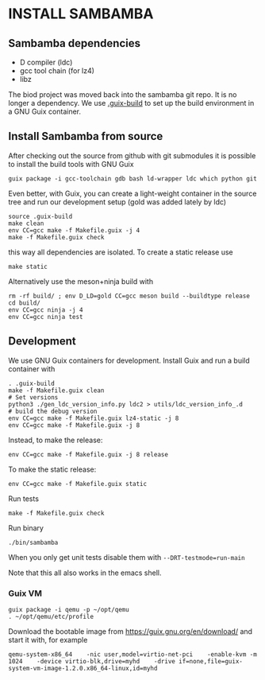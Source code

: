 # INSTALL SAMBAMBA

## Sambamba dependencies

* D compiler (ldc)
* gcc tool chain (for lz4)
* libz

The biod project was moved back into the sambamba git repo. It is no longer a dependency. We use [.guix-build](.guixbuild) to set up the build environment in a GNU Guix container.

## Install Sambamba from source

After checking out the source from github with git submodules it is
possible to install the build tools with GNU Guix

    guix package -i gcc-toolchain gdb bash ld-wrapper ldc which python git

Even better, with Guix, you can create a light-weight container in the source tree
and run our development setup (gold was added lately by ldc)

    source .guix-build
    make clean
    env CC=gcc make -f Makefile.guix -j 4
    make -f Makefile.guix check

this way all dependencies are isolated. To create a static release use

    make static

Alternatively use the meson+ninja build with

    rm -rf build/ ; env D_LD=gold CC=gcc meson build --buildtype release
    cd build/
    env CC=gcc ninja -j 4
    env CC=gcc ninja test

## Development

We use GNU Guix containers for development. Install Guix and run a build
container with

    . .guix-build
    make -f Makefile.guix clean
    # Set versions
    python3 ./gen_ldc_version_info.py ldc2 > utils/ldc_version_info_.d
    # build the debug version
    env CC=gcc make -f Makefile.guix lz4-static -j 8
    env CC=gcc make -f Makefile.guix -j 8

Instead, to make the release:

    env CC=gcc make -f Makefile.guix -j 8 release

To make the static release:

    env CC=gcc make -f Makefile.guix static

Run tests

    make -f Makefile.guix check

Run binary

    ./bin/sambamba

When you only get unit tests disable them with `--DRT-testmode=run-main`

Note that this all also works in the emacs shell.

### Guix VM

    guix package -i qemu -p ~/opt/qemu
    . ~/opt/qemu/etc/profile

Download the bootable image from https://guix.gnu.org/en/download/ and
start it with, for example

    qemu-system-x86_64    -nic user,model=virtio-net-pci    -enable-kvm -m 1024    -device virtio-blk,drive=myhd    -drive if=none,file=guix-system-vm-image-1.2.0.x86_64-linux,id=myhd
